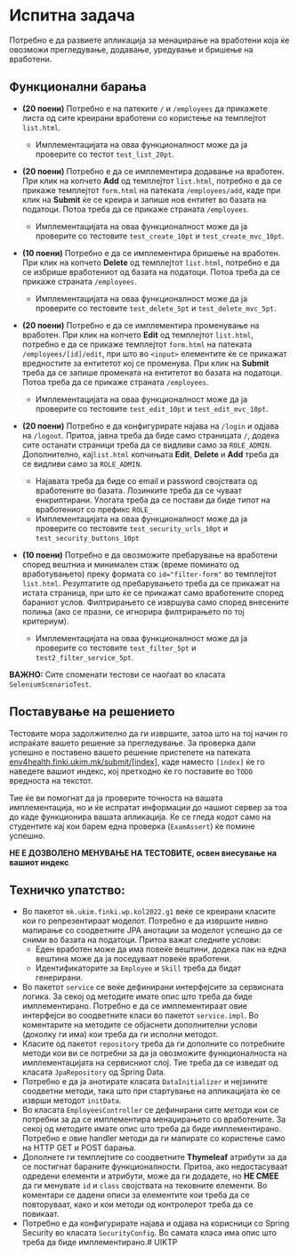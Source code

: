 # Испитна задача

Потребно е да развиете апликација за менаџирање на вработени која ќе овозможи прегледување, додавање, уредување и бришење на вработени.

## Функционални барања

- **(20 поени)** Потребно е на патеките `/` и `/employees` да прикажете листа од сите креирани вработени со користење на темплејтот `list.html`.
  - Имплементацијата на оваа функционалност може да ја проверите со тестот `test_list_20pt`.

- **(20 поени)** Потребно е да се  имплементира додавање на вработен. При клик на копчето **Add** од темплејтот `list.html`, 
потребно е да се прикаже темплејтот `form.html` на патеката `/employees/add`, каде при клик на **Submit** ќе се креира и запише нов ентитет 
во базата на податоци. Потоа треба да се прикаже страната `/employees`.
  - Имплементацијата на оваа функционалност може да ја проверите со тестовите `test_create_10pt` и `test_create_mvc_10pt`.

- **(10 поени)** Потребно е да се  имплементира бришење на вработен. При клик на копчето **Delete** од темплејтот `list.html`, потребно е да 
се избрише вработениот од базата на податоци. Потоа треба да се прикаже страната `/employees`.
  - Имплементацијата на оваа функционалност може да ја проверите со тестовите `test_delete_5pt` и `test_delete_mvc_5pt`.

- **(20 поени)** Потребно е да се  имплементира променување на вработен. При клик на копчето **Edit** од темплејтот `list.html`, 
потребно е да се прикаже темплејтот `form.html` на патеката `/employees/[id]/edit`, при што во `<input>` елементите ќе се прикажат 
вредностите за ентитетот кој се променува. При клик на **Submit** треба да се запише промената на ентитетот во базата на податоци. 
Потоа треба да се прикаже страната `/employees`.
  - Имплементацијата на оваа функционалност може да ја проверите со тестовите `test_edit_10pt` и `test_edit_mvc_10pt`.

- **(20 поени)** Потребно е да конфигурирате најава на `/login` и одјава на `/logout`. Притоа, јавна треба да биде само страницата `/`, 
    додека сите останати страници треба да се видливи само за `ROLE_ADMIN`. Дополнително, кај`list.html` копчињата 
    **Edit**, **Delete** и **Add** треба да се видливи само за `ROLE_ADMIN`.
    - Најавата треба да биде со email и password својствата од вработените во базата. Лозинките треба да се чуваат енкриптирани.
     Улогата треба да се постави да биде типот на вработениот со префикс `ROLE_`
    - Имплементацијата на оваа функционалност може да ја проверите со тестовите `test_security_urls_10pt` и `test_security_buttons_10pt` 

- **(10 поени)** Потребно е да овозможите пребарување на вработени според вештниа и минимален стаж 
(време поминато од вработувањето) преку формата со `id="filter-form"` во темплејтот `list.html`. 
Резултатите од пребарувањето треба да се прикажат на истата страница, при што ќе се прикажат само вработените според бараниот услов. 
Филтрирањето се извршува само според внесените полиња (ако се празни, се игнорира филтрирањето по тој критериум).
  - Имплементацијата на оваа функционалност може да ја проверите со тестовите `test_filter_5pt` и `test2_filter_service_5pt`.

**ВАЖНО:** Сите споменати тестови се наоѓаат во класата `SeleniumScenarioTest`.

## Поставување на решението
Тестовите мора задолжително да ги извршите, затоа што на тој начин го испраќате вашето решение за прегледување. За проверка 
дали успешно е поставено вашето решение пристепете на патеката [env4health.finki.ukim.mk/submit/[index]](http://env4health.finki.ukim.mk/submit/index),
каде наместо `[index]` ќе го наведете вашиот индекс, кој претходно ќе го поставите во `TODO` вредноста на текстот.

Тие ќе ви помогнат да ја проверите точноста на вашата имплементација, но и ќе испратат информации до нашиот сервер за тоа до 
каде функционира вашата апликација. Ќе се гледа кодот само на студентите кај кои барем една проверка (`ExamAssert`) ќе помине успешно.

**НЕ Е ДОЗВОЛЕНО МЕНУВАЊЕ НА ТЕСТОВИТЕ, освен внесување на вашиот индекс**

## Техничко упатство:
- Во пакетот `mk.ukim.finki.wp.kol2022.g1` веќе се креирани класите кои го репрезентираат моделот.
  Потребно е да извршите нивно мапирање со соодветните JPA анотации за моделот успешно да се сними во базата на податоци.
  Притоа важат следните услови:
  - Еден вработен може да има повеќе вештини, додека пак на една вештина може да ја поседуваат повеќе вработени.
  - Идентификаторите за `Employee` и `Skill` треба да бидат генерирани.
- Во пакетот `service` се веќе дефинирани интерфејсите за сервисната логика. За секој од методите имате опис што треба 
  да биде имплементирано. Потребно е да се имплементираат овие интерфејси во соодветните класи во пакетот `service.impl`. 
  Во коментарите на методите се објаснети дополнителни услови (доколку ги има) кои треба да ги исполни методот.
- Класите од пакетот `repository` треба да ги дополните со потребните методи кои ви се потребни за да ја овозможите 
  функционалноста на имплементацијата на сервисниот слој. Тие треба да се изведат од класата `JpaRepository` од Spring Data.
- Потребно е да ја анотирате класата `DataInitializer` и нејзините соодветни методи, така што при стартување на апликацијата ќе се изврши методот `initData`.
- Во класата `EmployeesController` се дефинирани сите методи кои се потребни за да се имплементира менаџирањето со вработените.
  За секој од методите имате опис што треба да биде имплементирано. Потребно е овие handler методи да ги мапирате со користење само на HTTP GET и POST барања.
- Дополнете ги темплејтите со соодветните **Thymeleaf** атрибути за да се постигнат бараните функционалности.
  Притоа, ако недостасуваат одредени елементи и атрибути, може да ги додадете, но **НЕ СМЕЕ** да ги менувате `id` и `class` својствата на тековните елементи.
  Во коментари се дадени описи за елементите кои треба да се повторуваат, како и кои методи од контролерот треба да се повикаат.
- Потребно е да конфигурирате најава и одјава на корисници со Spring Security во класата `SecurityConfig`.
  Во самата класа има опис што треба да биде имплементирано.#   U I K T P  
 